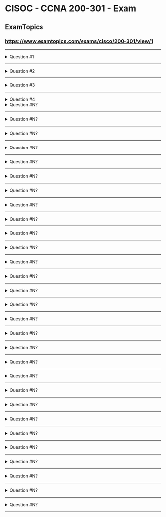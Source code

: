   
# CISOC - CCNA 200-301 - Exam  
  
  
  
## ExamTopics  
### https://www.examtopics.com/exams/cisco/200-301/view/1  
---------------------------------------------------  
  
<details>
  <summary>Question #1</summary>

Refer to the exhibit. Which type of route does R1 use to reach host 10.10.13.10/32?  

![alt text](image.png)  

A. default route  
B. network route  
C. host route  
D. floating static route  

  <details>
    <summary>📘 Explanation</summary>

Réf:  
https://www.econfigs.com/ccna-3-8-b-network-route/  
A network route is used to route traffic to a specific network.  
The network mask in a network route cannot be /0 (default route) or /32 (host route).  
  </details>

  <details>
    <summary>🌟 Correct Answer</summary>

    ✅ B
  </details>
</details>

---

<details>
  <summary>Question #2</summary>

Refer to the exhibit. Which prefix does Router1 use for traffic to Host A?  

![alt text](image-1.png)  

A. 10.10.10.0/28  
B. 10.10.13.0/25  
C. 10.10.13.144/28  
D. 10.10.13.208/29  

  <details>
    <summary>📘 Explanation</summary>

👉 Ici vous pouvez insérer l’explication du calcul de masque et du choix de la plage correspondante.  
  </details>

  <details>
    <summary>🌟 Correct Answer</summary>

    ✅ D
  </details>
</details>

---

<details>
  <summary>Question #3</summary>

Drag and drop the IPv4 network subnets from the left onto the correct usable host ranges on the right. Select and Place:  

![alt text](image-2.png)  

  <details>
    <summary>📘 Explanation</summary>

👉 Ajoutez ici les explications du mapping entre subnets et plages d’adresses.  
  </details>

  <details>
    <summary>🌟 Correct Answer</summary>

    ✅  
    ![alt text](image-4.png)
  </details>
</details>

---

<details>
  <summary>Question #4</summary>

A frame that enters a switch fails the Frame Check Sequence. Which two interface counters are incremented? (Choose two.)  

A. input errors  
B. frame  
C. giants  
D. CRC  
E. runts  

  <details>
    <summary>📘 Explanation</summary>

👉 Quand un FCS échoue, cela se traduit par des erreurs d’entrée et des erreurs CRC.  
  </details>

  <details>
    <summary>🌟 Correct Answer</summary>

    ✅ A, D
  </details>
</details>
<details>
  <summary>Question #N?</summary>

Question Here !

  <details>
    <summary>🌟 Correct Answer</summary>

    ✅ A B C D E
  </details>
</details>

---



<details>
  <summary>Question #N?</summary>

Question ici !

  <details>
    <summary>📘 Explanation</summary>

👉 Ajoutez ici
  </details>

  <details>
    <summary>🌟 Correct Answer</summary>

    ✅ A B C D E
  </details>
</details>

---



<details>
  <summary>Question #N?</summary>

Question ici !

  <details>
    <summary>📘 Explanation</summary>

👉 Ajoutez ici
  </details>

  <details>
    <summary>🌟 Correct Answer</summary>

    ✅ A B C D E
  </details>
</details>

---



<details>
  <summary>Question #N?</summary>

Question ici !

  <details>
    <summary>📘 Explanation</summary>

👉 Ajoutez ici
  </details>

  <details>
    <summary>🌟 Correct Answer</summary>

    ✅ A B C D E
  </details>
</details>

---



<details>
  <summary>Question #N?</summary>

Question ici !

  <details>
    <summary>📘 Explanation</summary>

👉 Ajoutez ici
  </details>

  <details>
    <summary>🌟 Correct Answer</summary>

    ✅ A B C D E
  </details>
</details>

---



<details>
  <summary>Question #N?</summary>

Question ici !

  <details>
    <summary>📘 Explanation</summary>

👉 Ajoutez ici
  </details>

  <details>
    <summary>🌟 Correct Answer</summary>

    ✅ A B C D E
  </details>
</details>

---



<details>
  <summary>Question #N?</summary>

Question ici !

  <details>
    <summary>📘 Explanation</summary>

👉 Ajoutez ici
  </details>

  <details>
    <summary>🌟 Correct Answer</summary>

    ✅ A B C D E
  </details>
</details>

---



<details>
  <summary>Question #N?</summary>

Question ici !

  <details>
    <summary>📘 Explanation</summary>

👉 Ajoutez ici
  </details>

  <details>
    <summary>🌟 Correct Answer</summary>

    ✅ A B C D E
  </details>
</details>

---



<details>
  <summary>Question #N?</summary>

Question ici !

  <details>
    <summary>📘 Explanation</summary>

👉 Ajoutez ici
  </details>

  <details>
    <summary>🌟 Correct Answer</summary>

    ✅ A B C D E
  </details>
</details>

---



<details>
  <summary>Question #N?</summary>

Question ici !

  <details>
    <summary>📘 Explanation</summary>

👉 Ajoutez ici
  </details>

  <details>
    <summary>🌟 Correct Answer</summary>

    ✅ A B C D E
  </details>
</details>

---



<details>
  <summary>Question #N?</summary>

Question ici !

  <details>
    <summary>📘 Explanation</summary>

👉 Ajoutez ici
  </details>

  <details>
    <summary>🌟 Correct Answer</summary>

    ✅ A B C D E
  </details>
</details>

---



<details>
  <summary>Question #N?</summary>

Question ici !

  <details>
    <summary>📘 Explanation</summary>

👉 Ajoutez ici
  </details>

  <details>
    <summary>🌟 Correct Answer</summary>

    ✅ A B C D E
  </details>
</details>

---



<details>
  <summary>Question #N?</summary>

Question ici !

  <details>
    <summary>📘 Explanation</summary>

👉 Ajoutez ici
  </details>

  <details>
    <summary>🌟 Correct Answer</summary>

    ✅ A B C D E
  </details>
</details>

---



<details>
  <summary>Question #N?</summary>

Question ici !

  <details>
    <summary>📘 Explanation</summary>

👉 Ajoutez ici
  </details>

  <details>
    <summary>🌟 Correct Answer</summary>

    ✅ A B C D E
  </details>
</details>

---



<details>
  <summary>Question #N?</summary>

Question ici !

  <details>
    <summary>📘 Explanation</summary>

👉 Ajoutez ici
  </details>

  <details>
    <summary>🌟 Correct Answer</summary>

    ✅ A B C D E
  </details>
</details>

---



<details>
  <summary>Question #N?</summary>

Question ici !

  <details>
    <summary>📘 Explanation</summary>

👉 Ajoutez ici
  </details>

  <details>
    <summary>🌟 Correct Answer</summary>

    ✅ A B C D E
  </details>
</details>

---



<details>
  <summary>Question #N?</summary>

Question ici !

  <details>
    <summary>📘 Explanation</summary>

👉 Ajoutez ici
  </details>

  <details>
    <summary>🌟 Correct Answer</summary>

    ✅ A B C D E
  </details>
</details>

---



<details>
  <summary>Question #N?</summary>

Question ici !

  <details>
    <summary>📘 Explanation</summary>

👉 Ajoutez ici
  </details>

  <details>
    <summary>🌟 Correct Answer</summary>

    ✅ A B C D E
  </details>
</details>

---



<details>
  <summary>Question #N?</summary>

Question ici !

  <details>
    <summary>📘 Explanation</summary>

👉 Ajoutez ici
  </details>

  <details>
    <summary>🌟 Correct Answer</summary>

    ✅ A B C D E
  </details>
</details>

---



<details>
  <summary>Question #N?</summary>

Question ici !

  <details>
    <summary>📘 Explanation</summary>

👉 Ajoutez ici
  </details>

  <details>
    <summary>🌟 Correct Answer</summary>

    ✅ A B C D E
  </details>
</details>

---



<details>
  <summary>Question #N?</summary>

Question ici !

  <details>
    <summary>📘 Explanation</summary>

👉 Ajoutez ici
  </details>

  <details>
    <summary>🌟 Correct Answer</summary>

    ✅ A B C D E
  </details>
</details>

---



<details>
  <summary>Question #N?</summary>

Question ici !

  <details>
    <summary>📘 Explanation</summary>

👉 Ajoutez ici
  </details>

  <details>
    <summary>🌟 Correct Answer</summary>

    ✅ A B C D E
  </details>
</details>

---



<details>
  <summary>Question #N?</summary>

Question ici !

  <details>
    <summary>📘 Explanation</summary>

👉 Ajoutez ici
  </details>

  <details>
    <summary>🌟 Correct Answer</summary>

    ✅ A B C D E
  </details>
</details>

---



<details>
  <summary>Question #N?</summary>

Question ici !

  <details>
    <summary>📘 Explanation</summary>

👉 Ajoutez ici
  </details>

  <details>
    <summary>🌟 Correct Answer</summary>

    ✅ A B C D E
  </details>
</details>

---



<details>
  <summary>Question #N?</summary>

Question ici !

  <details>
    <summary>📘 Explanation</summary>

👉 Ajoutez ici
  </details>

  <details>
    <summary>🌟 Correct Answer</summary>

    ✅ A B C D E
  </details>
</details>

---



<details>
  <summary>Question #N?</summary>

Question ici !

  <details>
    <summary>📘 Explanation</summary>

👉 Ajoutez ici
  </details>

  <details>
    <summary>🌟 Correct Answer</summary>

    ✅ A B C D E
  </details>
</details>

---



<details>
  <summary>Question #N?</summary>

Question ici !

  <details>
    <summary>📘 Explanation</summary>

👉 Ajoutez ici
  </details>

  <details>
    <summary>🌟 Correct Answer</summary>

    ✅ A B C D E
  </details>
</details>

---



<details>
  <summary>Question #N?</summary>

Question ici !

  <details>
    <summary>📘 Explanation</summary>

👉 Ajoutez ici
  </details>

  <details>
    <summary>🌟 Correct Answer</summary>

    ✅ A B C D E
  </details>
</details>

---



<details>
  <summary>Question #N?</summary>

Question ici !

  <details>
    <summary>📘 Explanation</summary>

👉 Ajoutez ici
  </details>

  <details>
    <summary>🌟 Correct Answer</summary>

    ✅ A B C D E
  </details>
</details>

---



